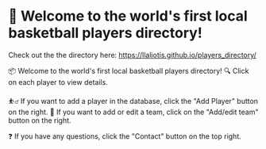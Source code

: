 # 🏀 Welcome to the world's first local basketball players directory!

Check out the the directory here: https://llaliotis.github.io/players_directory/

📦 Welcome to the world's first local basketball players directory!
🔍 Click on each player to view details.

⛹️‍♂️ If you want to add a player in the database, click the "Add Player" button on the right.
🏀 If you want to add or edit a team, click on the "Add/edit team" button on the right.

❓ If you have any questions, click the "Contact" button on the top right.
